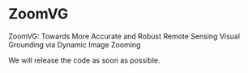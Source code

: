 # ZoomVG
ZoomVG: Towards More Accurate and Robust Remote Sensing Visual Grounding via Dynamic Image Zooming

We will release the code as soon as possible.
